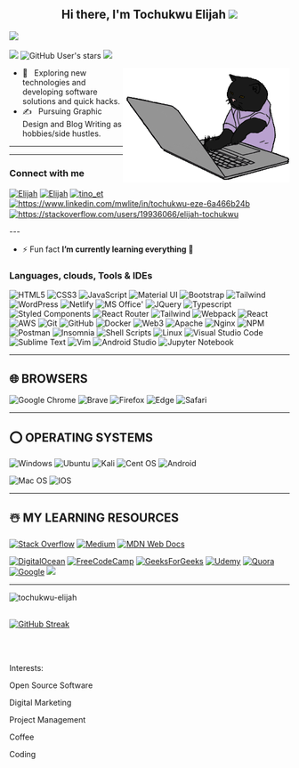 <h2 align="center">Hi there, I'm Tochukwu Elijah <img src="https://raw.githubusercontent.com/MartinHeinz/MartinHeinz/master/wave.gif" width="30px"></h2>

![](https://readme-typing-svg.herokuapp.com?font=Sriracha&color=D2D86E&lines=I'm+a+Front+-end+Developer)

![](https://img.shields.io/github/followers/tochukwu-elijah?label=follow&logo=github&style=flat-square)
![GitHub User's stars](https://img.shields.io/github/stars/tochukwu-elijah?label=%E2%AD%90GitHub%20stars&style=flat-square)
![](https://komarev.com/ghpvc/?username=tochukwu-elijah&style=flat-square&color=ff69b4)

<!-- 
<img width="35%" align="right" alt="Github" src="https://user-images.githubusercontent.com/48678280/88862734-4903af80-d201-11ea-968b-9c939d88a37c.gif" />  -->

<img align='right' src="https://github.com/BhavyaCodes/BhavyaCodes/blob/master/.github/cat.gif" height="" width="300" alt="coding cat">

- 🤔 &nbsp; Exploring new technologies and developing software solutions and quick hacks.
- ✍️ &nbsp; Pursuing Graphic Design and Blog Writing as hobbies/side hustles.

<hr>

---
<h3 align="left">Connect with me</h3>
<p align="left">
<a href="https://codepen.io/Tinoet" target="_blank"><img align="center" src="https://raw.githubusercontent.com/rahuldkjain/github-profile-readme-generator/master/src/images/icons/Social/codepen.svg" alt="Elijah" height="30" width="40" /></a>
<a href="https://dev.to/tinoet" target="_blank"><img align="center" src="https://cdn.jsdelivr.net/npm/simple-icons@3.0.1/icons/dev-dot-to.svg" alt="Elijah" height="30" width="40" /></a>
<a href="https://twitter.com/tino_et1" target="_blank"><img align="center" src="https://raw.githubusercontent.com/rahuldkjain/github-profile-readme-generator/master/src/images/icons/Social/twitter.svg" alt="tino_et" height="30" width="40" /></a>
<a href="https://www.linkedin.com/mwlite/in/tochukwu-eze-6a466b24b" target="_blank"><img align="center" src="https://raw.githubusercontent.com/rahuldkjain/github-profile-readme-generator/master/src/images/icons/Social/linked-in-alt.svg" alt="https://www.linkedin.com/mwlite/in/tochukwu-eze-6a466b24b" height="30" width="40" /></a>
<a href="https://stackoverflow.com/users/19936066/elijah-tochukwu" target="_blank"><img align="center" src="https://raw.githubusercontent.com/rahuldkjain/github-profile-readme-generator/master/src/images/icons/Social/stack-overflow.svg" alt="https://stackoverflow.com/users/19936066/elijah-tochukwu" height="30" width="40" /></a>
</p>
---

- ⚡ Fun fact **I’m currently learning everything 🤣**

<h3 align="left">Languages, clouds, Tools & IDEs</h3>

![HTML5](https://img.shields.io/badge/HTML5-E34F26?style=for-the-badge&logo=html5&logoColor=white)
![CSS3](https://img.shields.io/badge/CSS3-1572B6?style=for-the-badge&logo=css3&logoColor=white)
![JavaScript](https://img.shields.io/badge/JavaScript-F7DF1E?style=for-the-badge&logo=javascript&logoColor=black)
![Material UI](https://img.shields.io/badge/Material--UI-%230081CB.svg?style=for-the-badge&logo=mui&logoColor=white "Material UI")
![Bootstrap](https://img.shields.io/badge/Bootstrap-563D7C?style=for-the-badge&logo=bootstrap&logoColor=white)
![Tailwind](https://img.shields.io/badge/Tailwind_CSS-38B2AC?style=for-the-badge&logo=tailwind-css&logoColor=white)
![WordPress](https://img.shields.io/badge/WordPress-35495E?style=for-the-badge&logo=WordPress&logoColor=4FC08D)
![Netlify](https://img.shields.io/badge/netlify-%23000000.svg?style=for-the-badge&logo=netlify&logoColor=#00C7B7 "Netlify")
![MS Office](https://img.shields.io/badge/Microsoft_Office-D83B01?style=for-the-badge&logo=microsoft-office&logoColor=white)'
![JQuery](https://img.shields.io/badge/jQuery-0769AD?style=for-the-badge&logo=jquery&logoColor=white "JQuery")
![Typescript](https://img.shields.io/badge/TypeScript-007ACC?style=for-the-badge&logo=typescript&logoColor=white "Typescript")
![Styled Components](https://img.shields.io/badge/styled--components-DB7093?style=for-the-badge&logo=styled-components&logoColor=white "Styled-Components")
![](https://img.shields.io/badge/React_Router-CA4245?style=for-the-badge&logo=react-router&logoColor=white "React Router") 
 ![Tailwind](https://img.shields.io/badge/Tailwind_CSS-38B2AC?style=for-the-badge&logo=tailwind-css&logoColor=white "Tailwind")
![Webpack](https://img.shields.io/badge/webpack-%238DD6F9.svg?style=for-the-badge&logo=webpack&logoColor=black "Webpack")
![React](https://img.shields.io/badge/React-20232A?style=for-the-badge&logo=react&logoColor=61DAFB "React")
![AWS](https://img.shields.io/badge/Amazon-_AWS-FF9900?style=for-the-badge&logo=amazon-aws&logoColor=white "AWS")
![Git](https://img.shields.io/badge/git-%23F05033.svg?style=for-the-badge&logo=git&logoColor=white "Git")
![GitHub](https://img.shields.io/badge/github-%23121011.svg?style=for-the-badge&logo=github&logoColor=white "GitHub")
![Docker](https://img.shields.io/badge/docker-%230db7ed.svg?style=for-the-badge&logo=docker&logoColor=white)
![Web3](https://img.shields.io/badge/docker-%230db7ed.svg?style=for-the-badge&logo=docker&logoColor=white)
![Apache](https://img.shields.io/badge/apache-%23D42029.svg?style=for-the-badge&logo=apache&logoColor=white "Apache")
![Nginx](https://img.shields.io/badge/nginx-%23009639.svg?style=for-the-badge&logo=nginx&logoColor=white "Nginx")
![NPM](https://img.shields.io/badge/NPM-%23000000.svg?style=for-the-badge&logo=npm&logoColor=white "Npm")
![Postman](https://img.shields.io/badge/Postman-FF6C37?style=for-the-badge&logo=postman&logoColor=white "Postman")
![Insomnia](https://img.shields.io/badge/Insomnia-black?style=for-the-badge&logo=insomnia&logoColor=5849BE "Insomnia")
![Shell Scripts](https://img.shields.io/badge/Shell_Script-121011?style=for-the-badge&logo=gnu-bash&logoColor=white)
![Linux](https://img.shields.io/badge/Linux-FCC624?style=for-the-badge&logo=linux&logoColor=black "Linux")
![Visual Studio Code](https://img.shields.io/badge/VS%20Code-0078d7.svg?style=for-the-badge&logo=visual-studio-code&logoColor=white "Visual Studio Code")
![Sublime Text](https://img.shields.io/badge/sublime_text-%23575757.svg?style=for-the-badge&logo=sublime-text&logoColor=important "Sublime Text")
![Vim](https://img.shields.io/badge/VIM-%2311AB00.svg?style=for-the-badge&logo=vim&logoColor=white)
![Android Studio](https://img.shields.io/badge/Android%20Studio-3DDC84.svg?style=for-the-badge&logo=android-studio&logoColor=white)
![Jupyter Notebook](https://img.shields.io/badge/jupyter-%23FA0F00.svg?style=for-the-badge&logo=jupyter&logoColor=white)

  
  ---
   ## 🌐 **BROWSERS**

![Google Chrome](https://img.shields.io/badge/Google%20Chrome-317cee?style=for-the-badge&logo=GoogleChrome&logoColor=white)
![Brave](https://img.shields.io/badge/Brave-FB542B?style=for-the-badge&logo=Brave&logoColor=white "Brave")
![Firefox](https://img.shields.io/badge/Firefox-FF7139?style=for-the-badge&logo=Firefox-Browser&logoColor=white)
![Edge](https://img.shields.io/badge/Edge-0078D7?style=for-the-badge&logo=Microsoft-edge&logoColor=white) 
 ![Safari](https://img.shields.io/badge/Safari-000000?style=for-the-badge&logo=Safari&logoColor=white) 

---
 ## ⭕ **OPERATING SYSTEMS**

![Windows](https://img.shields.io/badge/Windows-0078D6?style=for-the-badge&logo=windows&logoColor=white)
![Ubuntu](https://img.shields.io/badge/Ubuntu-E95420?style=for-the-badge&logo=ubuntu&logoColor=white)
![Kali](https://img.shields.io/badge/Kali-268BEE?style=for-the-badge&logo=kalilinux&logoColor=white)
![Cent OS](https://img.shields.io/badge/cent%20os-002260?style=for-the-badge&logo=centos&logoColor=F0F0F0)
![Android](https://img.shields.io/badge/Android-3DDC84?style=for-the-badge&logo=android&logoColor=white) 

![Mac OS](https://img.shields.io/badge/mac%20os-000000?style=for-the-badge&logo=macos&logoColor=F0F0F0) 
![IOS](https://img.shields.io/badge/iOS-000000?style=for-the-badge&logo=ios&logoColor=white)

---
## ☃️ **MY LEARNING RESOURCES**

[![Stack Overflow](https://img.shields.io/badge/-Stackoverflow-FE7A16?style=for-the-badge&logo=stack-overflow&logoColor=white)][sof]
[![Medium](https://img.shields.io/badge/Medium-12100E?style=for-the-badge&logo=medium&logoColor=white)][medium]
[![MDN Web Docs](https://img.shields.io/badge/MDN_Web_Docs-black?style=for-the-badge&logo=mdnwebdocs&logoColor=white)][mdn]
<!--[![](https://img.shields.io/badge/YouTube-FF0000?style=for-the-badge&logo=youtube&logoColor=white)][youtube]-->
[![DigitalOcean](https://img.shields.io/badge/DO_Community-%230167ff.svg?style=for-the-badge&logo=digitalOcean&logoColor=white)][doc]
[![FreeCodeCamp](https://img.shields.io/badge/Freecodecamp-%23123.svg?&style=for-the-badge&logo=freecodecamp&logoColor=green)][fcc]
[![GeeksForGeeks](https://img.shields.io/badge/GeeksforGeeks-gray?style=for-the-badge&logo=geeksforgeeks&logoColor=35914c)][gog]
[![Udemy](https://img.shields.io/badge/Udemy-A435F0?style=for-the-badge&logo=Udemy&logoColor=white)][udemy]
[![Quora](https://img.shields.io/badge/Quora-%23B92B27.svg?style=for-the-badge&logo=Quora&logoColor=white)][quora]
[![Google](https://img.shields.io/badge/google-4285F4?style=for-the-badge&logo=google&logoColor=white)][google]
[![](https://img.shields.io/badge/GitHub-100000?style=for-the-badge&logo=github&logoColor=white)][github]

[medium]: https://medium.com/
[github]: https://github.com/
[google]: https://www.google.com
[mdn]: https://developer.mozilla.org/en-US/
[wiki]: https://en.wikipedia.org/wiki/Main_Page
[quora]: https://www.quora.com/
[doc]: https://www.digitalocean.com/community
[udemy]: https://www.udemy.com/
[gog]: https://www.geeksforgeeks.org/
[fcc]: https://www.freecodecamp.org/
[sof]: https://stackoverflow.com/


<hr />

<p><img align="left" src="https://github-readme-stats.vercel.app/api/top-langs?username=tochukwu-elijah&&show_icons=true&title_color=ffffff&icon_color=bb2acf&text_color=daf7dc&bg_color=151515" alt="tochukwu-elijah" /></p>

<br/>
<br/>

[![GitHub Streak](http://github-readme-streak-stats.herokuapp.com?user=tochukwu-elijah&theme=vision-friendly-dark)](https://git.io/streak-stats)

<br/>
<br/>

Interests:

Open Source Software

Digital Marketing

Project Management

Coffee

Coding

<!---
Tochukwu-Elijah/Tochukwu-Elijah is a ✨ special ✨ repository because its `README.md` (this file) appears on your GitHub profile.
You can click the Preview link to take a look at your changes.
--->
